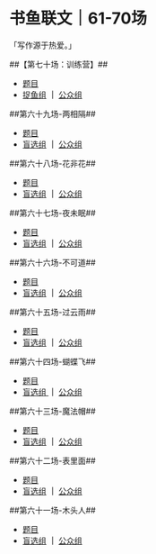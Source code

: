 # 书鱼联文｜61-70场
「写作源于热爱。」

##【第七十场：训练营】## 

* [题目](https://mp.weixin.qq.com/s/EsMLFqLDOiC9qx5yH9X4AQ)
* [捉鱼组](https://docs.qq.com/doc/DWVVDb1ljdlZ5ckFr) **｜** [公众组](https://docs.qq.com/doc/DWU5FRGtTbnl2bHBM)

##第六十九场-两相隔##

* [题目](https://mp.weixin.qq.com/s/1n1eDzZ8YeYUVv5BloQTRg)
* [盲选组](https://docs.qq.com/doc/DWEx5a1dwVU5KR2FU) **｜** [公众组](https://docs.qq.com/doc/DWFBrSkxjclFlVXla)

##第六十八场-花非花##

* [题目](https://mp.weixin.qq.com/s/TOj42AXGIM7SrYlxhsQ5Cw)
* [盲选组](https://docs.qq.com/doc/DWU1UWndSYU1udFlZ) **｜** [公众组](https://docs.qq.com/doc/DWVJjUWtGWFBSS3Jp)

##第六十七场-夜未眠##

* [题目](https://mp.weixin.qq.com/s/rgoOtiCfYPMbctnOCvLGYw)
* [盲选组](https://docs.qq.com/doc/DWW1hWUlWeHlFQXp6) **｜** [公众组](https://docs.qq.com/doc/DWm9WUndNRmhNcHlZ)

##第六十六场-不可道##

* [题目](https://mp.weixin.qq.com/s/CBslcGmxc_cDdwJKZz4Fgw)
* [盲选组](https://docs.qq.com/doc/DWFNDalZmVW1xWmZ2) **｜** [公众组](https://docs.qq.com/doc/DWXZQbkhlT2xDYVh6)

##第六十五场-过云雨##

* [题目](https://mp.weixin.qq.com/s/zSSXaCB2f0usaBloA5a2Ew)
* [盲选组](https://docs.qq.com/doc/DWURlU3Zob1FQTVNY) **｜** [公众组](https://docs.qq.com/doc/DWWhqbWlWVVhJUFR5)

##第六十四场-蝴蝶飞##

* [题目](https://mp.weixin.qq.com/s/D9W5jx6iuQS9hC_GUbyOfQ)
* [盲选组 ](https://docs.qq.com/doc/DWXNqa01UZktzQ292)**｜** [公众组](https://docs.qq.com/doc/DWVJ3UERvaUt0Ullx)

##第六十三场-魔法帽##

* [题目](https://mp.weixin.qq.com/s/mqcU8OkZpiaMUaRJCW5gFA)
* [盲选组](https://docs.qq.com/doc/DWUVyZ0d1U0V6b3Ru) **｜** [公众组](https://docs.qq.com/doc/DWWtsamNJWEd3bkN5)

##第六十二场-表里面##

* [题目](https://mp.weixin.qq.com/s/ekmo0nSx1Xbg7hYGKibfGA)
* [盲选组](https://docs.qq.com/doc/DWUZxWFFWV1NoTHFn) **｜** [公众组](https://docs.qq.com/doc/DWWtjeFNrRGl4d29Y)

##第六十一场-木头人##

* [题目](https://mp.weixin.qq.com/s/sUPLId_vqGHINphZ9U4LaQ)
* [盲选组](https://docs.qq.com/doc/DWVlSdldiU1BESkJy) **｜** [公众组](https://docs.qq.com/doc/DWWxwRWRmZVlwemdx)